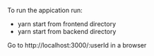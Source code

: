 To run the appication run:
  - yarn start from frontend directory
  - yarn start from backend directory

Go to http://localhost:3000/:userId in a browser
